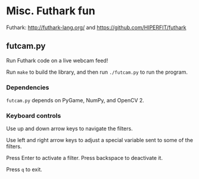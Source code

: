 # Misc. Futhark fun

Futhark: http://futhark-lang.org/ and
https://github.com/HIPERFIT/futhark


## futcam.py

Run Futhark code on a live webcam feed!

Run `make` to build the library, and then run `./futcam.py` to run the
program.


### Dependencies

`futcam.py` depends on PyGame, NumPy, and OpenCV 2.


### Keyboard controls

Use up and down arrow keys to navigate the filters.

Use left and right arrow keys to adjust a special variable sent to some
of the filters.

Press Enter to activate a filter.  Press backspace to deactivate it.

Press `q` to exit.

